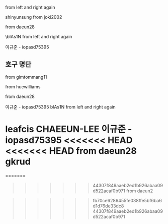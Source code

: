 from left and right again

shinyunsung
from joki2002

from daeun28

\blAs1N from left and right again

이규준 - iopasd75395

## 호구 명단

from gimtommang11

from huewilliams

from daeun28

이규준 - iopasd75395
blAs1N from left and right again

leafcis
CHAEEUN-LEE
이규준 - iopasd75395
<<<<<<< HEAD
<<<<<<< HEAD
from daeun28
gkrud
=======
=======

> > > > > > > 44307f849aaeb2ed1b926abaa09d522acaf0b971
> > > > > > > from daeun2

> > > > > > > fb70ce6286455fe038ffe5bf6ba6d1d76de33dc8
> > > > > > > 44307f849aaeb2ed1b926abaa09d522acaf0b971
